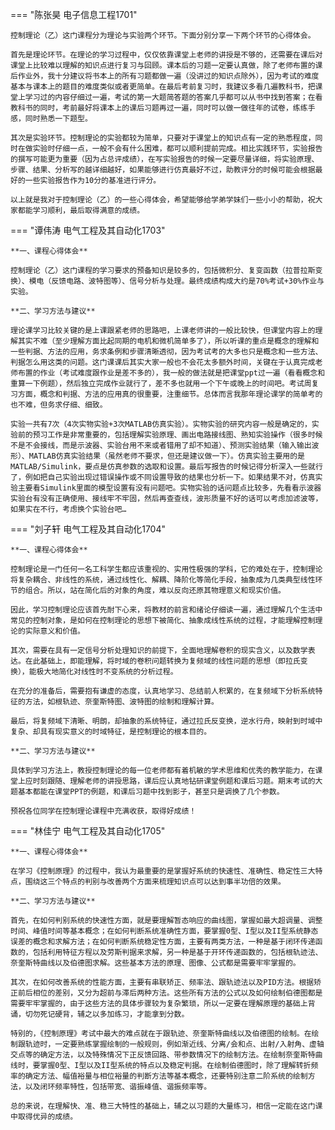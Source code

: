 === "陈张昊 电子信息工程1701"
    
    ​控制理论（乙）这门课程分为理论与实验两个环节。下面分别分享一下两个环节的心得体会。

    ​首先是理论环节。在理论的学习过程中，仅仅依靠课堂上老师的讲授是不够的，还需要在课后对课堂上比较难以理解的知识点进行复习与回顾。课本后的习题一定要认真做，除了老师布置的课后作业外，我十分建议将书本上的所有习题都做一遍（没讲过的知识点除外），因为考试的难度基本与课本上的题目的难度类似或者更简单。在最后考前复习时，我建议多看几遍教科书，把课堂上学习过的内容仔细过一遍，考试的第一大题简答题的答案几乎都可以从书中找到答案；在看教科书的同时，考前最好将课本上的课后习题再过一遍，同时可以做一做往年的试卷，练练手感，同时熟悉一下题型。

    ​其次是实验环节。控制理论的实验都较为简单，只要对于课堂上的知识点有一定的熟悉程度，同时在做实验时仔细一点，一般不会有什么困难，都可以顺利提前完成。相比实践环节，实验报告的撰写可能更为重要（因为占总评成绩），在写实验报告的时候一定要尽量详细，将实验原理、步骤、结果、分析写的越详细越好，如果能够进行仿真最好不过，助教评分的时候可能会根据最好的一些实验报告作为10分的基准进行评分。

    ​以上就是我对于控制理论（乙）的一些心得体会，希望能够给学弟学妹们一些小小的帮助，祝大家都能学习顺利，最后取得满意的成绩。

=== "谭伟涛 电气工程及其自动化1703"

    **一、课程心得体会**

    ​控制理论（乙）这门课程的学习要求的预备知识是较多的，包括微积分、复变函数（拉普拉斯变换）、模电（反馈电路、波特图等）、信号分析与处理。最终成绩构成大约是70%考试+30%作业与实验。

    **二、学习方法与建议**

    ​理论课学习比较关键的是上课跟紧老师的思路吧，上课老师讲的一般比较快，但课堂内容上的理解其实不难（至少理解方面比起同期的电机和微机简单多了），所以听课的重点是概念的理解和一些判据、方法的应用，务求条例和步骤清晰透彻，因为考试考的大多也只是概念和一些方法、判据怎么用这类的问题。这门课课后其实大家一般也不会花太多额外时间，关键在于认真完成老师布置的作业（考试难度跟作业是差不多的），我一般的做法就是把课堂ppt过一遍（看看概念和重算一下例题），然后独立完成作业就行了，差不多也就用一个下午或晚上的时间吧。考试周复习方面，概念和判据、方法的应用真的很重要，注重细节。总体而言我那年理论课学的简单考的也不难，但务求仔细、细致。

    ​实验一共有7次（4次实物实验+3次MATLAB仿真实验）。实物实验的研究内容一般是确定的，实验前的预习工作是非常重要的，包括理解实验原理、画出电路接线图、熟知实验操作（很多时候不是不会接线，而是示波器、实验台用不来或者错用了却不知道）、预测实验结果（输入输出波形）、MATLAB仿真实验结果（虽然老师不要求，但还是建议做一下）。仿真实验主要用的是MATLAB/Simulink，要点是仿真参数的选取和设置。最后写报告的时候记得分析深入一些就行了，例如把自己实验出现过错误操作或不同设置导致的结果也分析一下。如果结果不对，仿真实验主要看Simulink里面的模型设置有没有问题吧。实物实验的话问题点比较多，先看看示波器实验台有没有正确使用、接线牢不牢固，然后再查查线，波形质量不好的话可以考虑加滤波等，如果实在不行，考虑换个实验台吧…

=== "刘子轩 电气工程及其自动化1704"

    **一、课程心得体会**

    ​控制理论是一门任何一名工科学生都应该重视的、实用性极强的学科，它的难处在于，控制理论将复杂耦合、非线性的系统，通过线性化、解耦、降阶化等简化手段，抽象成为几类典型线性环节的组合。所以，站在简化后的对象的角度，难以反向还原其物理意义和现实价值。

    ​因此，学习控制理论应该首先耐下心来，将教材的前言和绪论仔细读一遍，通过理解几个生活中常见的控制对象，是如何在控制理论的思想下被简化、抽象成线性系统的过程，才能理解控制理论的实际意义和价值。

    ​其次，需要在具有一定信号分析处理知识的前提下，全面地理解卷积的现实含义，以及数学表达。在此基础上，即能理解，将时域的卷积问题转换为复频域的线性问题的思想（即拉氏变换），能极大地简化对线性时不变系统的分析过程。

    ​在充分的准备后，需要抱有谦虚的态度，认真地学习、总结前人积累的，在复频域下分析系统特征的方法，如根轨迹、奈奎斯特图、波特图的绘制和理解计算。

    ​最后，将复频域下清晰、明朗，却抽象的系统特征，通过拉氏反变换，逆水行舟，映射到时域中复杂、却具有现实意义的时域特征，是控制理论的根本目的。

    **二、学习方法与建议**

    ​具体到学习方法上，教授控制理论的每一位老师都有着机敏的学术思维和优秀的教学能力，在课堂上应时刻跟随、理解老师的讲授思路，课后应认真地钻研课堂例题和课后习题。期末考试的大题基本都能在课堂PPT的例题，和课后习题中找到影子，甚至只是调换了几个参数。

    ​预祝各位同学在控制理论课程中充满收获，取得好成绩！

=== "林佳宁 电气工程及其自动化1705"

    **一、课程心得体会**

    ​在学习《控制原理》的过程中，我认为最重要的是掌握好系统的快速性、准确性、稳定性三大特点，围绕这三个特点的判别与改善两个方面来梳理知识点可以达到事半功倍的效果。

    **二、学习方法与建议**

    ​首先，在如何判别系统的快速性方面，就是要理解暂态响应的曲线图，掌握如最大超调量、调整时间、峰值时间等基本概念；在如何判断系统准确性方面，要掌握0型、I型以及II型系统静态误差的概念和求解方法；在如何判断系统稳定性方面，主要有两类方法，一种是基于闭环传递函数的，包括利用特征方程以及劳斯判据来求解，另一种是基于开环传递函数的，包括根轨迹法、奈奎斯特曲线以及伯德图求解。这些基本方法的原理、图像、公式都是需要牢牢掌握的。

    ​其次，在如何改善系统的性能方面，主要有串联矫正、频率法、跟轨迹法以及PID方法。根据矫正前后相位的差别，又分为超前与滞后两种方法。这些所有方法的公式以及如何绘制伯德图都是需要牢牢掌握的，由于这些方法的具体步骤较为复杂繁琐，所以一定要在理解原理的基础上背诵，切勿死记硬背，辅之以多加练习，才能拿到分数。

    ​特别的，《控制原理》考试中最大的难点就在于跟轨迹、奈奎斯特曲线以及伯德图的绘制。在绘制跟轨迹时，一定要熟练掌握绘制的一般规则，例如渐近线、分离/会和点、出射/入射角、虚轴交点等的确定方法，以及特殊情况下正反馈回路、带参数情况下的绘制方法。在绘制奈奎斯特曲线时，要掌握0型、I型以及II型系统的特点以及稳定判据。在绘制伯德图时，除了理解转折频率的确定方法、幅值裕量与相位裕量的判断方法等基本概念，还要特别注意二阶系统的绘制方法，以及闭环频率特性，包括带宽、谐振峰值、谐振频率等。

    ​总的来说，在理解快、准、稳三大特性的基础上，辅之以习题的大量练习，相信一定能在这门课中取得优异的成绩。